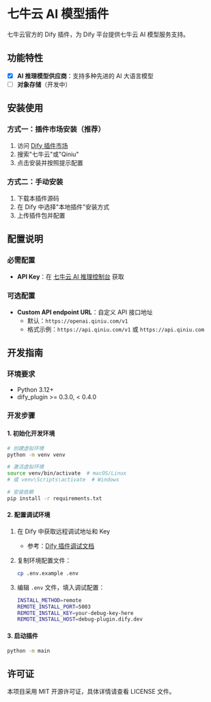 # 七牛云 AI 模型插件

七牛云官方的 Dify 插件，为 Dify 平台提供七牛云 AI 模型服务支持。

## 功能特性

- [x] **AI 推理模型供应商**：支持多种先进的 AI 大语言模型
- [ ] **对象存储**（开发中）

## 安装使用

### 方式一：插件市场安装（推荐）

1. 访问 [Dify 插件市场](https://marketplace.dify.ai)
2. 搜索"七牛云"或"Qiniu"
3. 点击安装并按照提示配置

### 方式二：手动安装

1. 下载本插件源码
2. 在 Dify 中选择"本地插件"安装方式
3. 上传插件包并配置

## 配置说明

### 必需配置

- **API Key**：在 [七牛云 AI 推理控制台](https://portal.qiniu.com/ai-inference/api-key) 获取

### 可选配置

- **Custom API endpoint URL**：自定义 API 接口地址
  - 默认：`https://openai.qiniu.com/v1`
  - 格式示例：`https://api.qiniu.com/v1` 或 `https://api.qiniu.com`

## 开发指南

### 环境要求

- Python 3.12+
- dify_plugin >= 0.3.0, < 0.4.0

### 开发步骤

#### 1. 初始化开发环境

```bash
# 创建虚拟环境
python -m venv venv

# 激活虚拟环境
source venv/bin/activate  # macOS/Linux
# 或 venv\Scripts\activate  # Windows

# 安装依赖
pip install -r requirements.txt
```

#### 2. 配置调试环境

1. 在 Dify 中获取远程调试地址和 Key
   - 参考：[Dify 插件调试文档](https://docs.dify.ai/zh-hans/plugins/quick-start/debug-plugin)

2. 复制环境配置文件：

   ```bash
   cp .env.example .env
   ```

3. 编辑 `.env` 文件，填入调试配置：

   ```bash
   INSTALL_METHOD=remote
   REMOTE_INSTALL_PORT=5003
   REMOTE_INSTALL_KEY=your-debug-key-here
   REMOTE_INSTALL_HOST=debug-plugin.dify.dev
   ```

#### 3. 启动插件

```bash
python -m main
```

## 许可证

本项目采用 MIT 开源许可证，具体详情请查看 LICENSE 文件。

